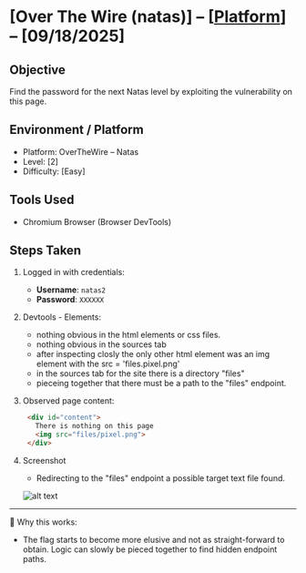 # [Over The Wire (natas)] – [[Platform](http://natas2.natas.labs.overthewire.org/)] – [09/18/2025]

## Objective
Find the password for the next Natas level by exploiting the vulnerability on this page.  

## Environment / Platform
- Platform: OverTheWire – Natas
- Level: [2]
- Difficulty: [Easy]

## Tools Used
- Chromium Browser (Browser DevTools)

## Steps Taken
1. Logged in with credentials:
   - **Username**: `natas2`
   - **Password**: `XXXXXX`
  
2. Devtools - Elements:
   - nothing obvious in the html elements or css files. 
   - nothing obvious in the sources tab
   - after inspecting closly the only other html element was an img element with the src = 'files.pixel.png'
   - in the sources tab for the site there is a directory "files"
   - pieceing together that there must be a path to the "files" endpoint.
  
3. Observed page content:
   
   ```html
    <div id="content">
      There is nothing on this page
      <img src="files/pixel.png">
    </div>

4. Screenshot
   -  Redirecting to the "files" endpoint a possible target text file found.
  
   ![alt text](image.png)
---

🔑 Why this works:  
- The flag starts to become more elusive and not as straight-forward to obtain. Logic can slowly be pieced together to find hidden endpoint paths.